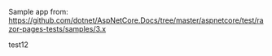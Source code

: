 Sample app from: https://github.com/dotnet/AspNetCore.Docs/tree/master/aspnetcore/test/razor-pages-tests/samples/3.x

test12
